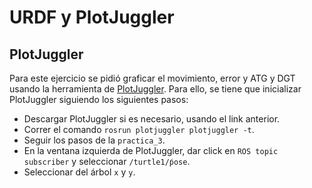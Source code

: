 # URDF y PlotJuggler
## PlotJuggler
Para este ejercicio se pidió graficar el movimiento, error y ATG y DGT usando la herramienta de [PlotJuggler](https://plotjuggler.io/).
Para ello, se tiene que inicializar PlotJuggler siguiendo los siguientes pasos:
- Descargar PlotJuggler si es necesario, usando el link anterior.
- Correr el comando `rosrun plotjuggler plotjuggler -t`.
- Seguir los pasos de la `practica_3`.
- En la ventana izquierda de PlotJuggler, dar click en `ROS topic subscriber` y seleccionar `/turtle1/ṕose`.
- Seleccionar del árbol `x` y `y`. 
